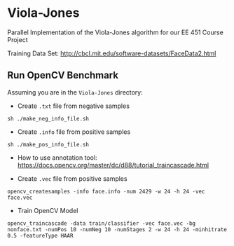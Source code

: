 # Viola-Jones
Parallel Implementation of the Viola-Jones algorithm for our EE 451 Course Project

Training Data Set: http://cbcl.mit.edu/software-datasets/FaceData2.html

## Run OpenCV Benchmark
Assuming you are in the `Viola-Jones` directory:
* Create `.txt` file from negative samples
```
sh ./make_neg_info_file.sh
```
* Create `.info` file from positive samples
```
sh ./make_pos_info_file.sh
```
  * How to use annotation tool: https://docs.opencv.org/master/dc/d88/tutorial_traincascade.html 

* Create `.vec` file from positive samples
```
opencv_createsamples -info face.info -num 2429 -w 24 -h 24 -vec face.vec
```
* Train OpenCV Model
```
opencv_traincascade -data train/classifier -vec face.vec -bg nonface.txt -numPos 10 -numNeg 10 -numStages 2 -w 24 -h 24 -minhitrate 0.5 -featureType HAAR
```
